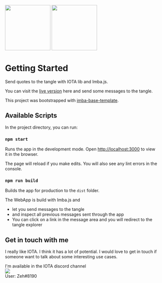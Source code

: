 <img src="https://logos-download.com/wp-content/uploads/2018/04/Miota_logo_black.svg" width="150" />
<img src="https://imba.io/images/social-card-preview.jpg" width="150" />

# Getting Started

Send quotes to the tangle with IOTA lib and Imba.js.

You can visit the [live version](https://iota-react.vercel.app/) here and send some messages to the tangle.

This project was bootstrapped with [imba-base-template](https://github.com/imba/imba-base-template).

## Available Scripts

In the project directory, you can run:

### `npm start`

Runs the app in the development mode.
Open [http://localhost:3000](http://localhost:3000) to view it in the browser.

The page will reload if you make edits.
You will also see any lint errors in the console.

### `npm run build`

Builds the app for production to the `dist` folder.


The WebApp is build with Imba.js and

- let you send messages to the tangle
- and inspect all previous messages sent through the app
- You can click on a link in the message area and you will redirect to the tangle explorer


## Get in touch with me

I really like IOTA. I think it has a lot of potential. I would love to get in touch if someone want to talk about some interesting use cases.

I'm available in the IOTA discord channel  
<a href="https://discord.iota.org/"><img src="https://img.shields.io/static/v1?style=for-the-badge&message=Discord&color=5865F2&logo=Discord&logoColor=FFFFFF&label=" /></a>  
User: Zeh#8190